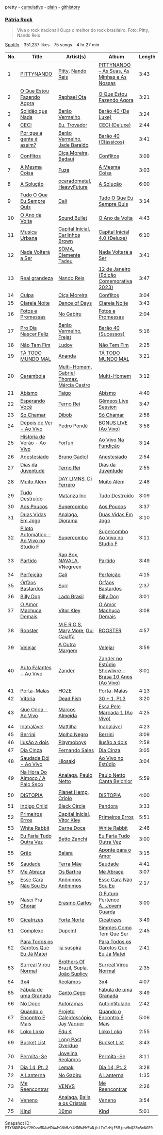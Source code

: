 pretty - [cumulative](/playlists/cumulative/37i9dQZF1DX2nd8BSnFnzT.md) - [plain](/playlists/plain/37i9dQZF1DX2nd8BSnFnzT) - [githistory](https://github.githistory.xyz/mackorone/spotify-playlist-archive/blob/main/playlists/plain/37i9dQZF1DX2nd8BSnFnzT)

### [Pátria Rock](https://open.spotify.com/playlist/37i9dQZF1DX2nd8BSnFnzT)

> Viva o rock nacional! Ouça o melhor do rock brasileiro\. Foto: Pitty, Nando Reis

[Spotify](https://open.spotify.com/user/spotify) - 351,237 likes - 75 songs - 4 hr 27 min

| No. | Title | Artist(s) | Album | Length |
|---|---|---|---|---|
| 1 | [PITTYNANDO](https://open.spotify.com/track/0W8wc6tclS3TGMS9pQ5dp7) | [Pitty](https://open.spotify.com/artist/2dmQ0vMD3THLMcz7DsvfaT), [Nando Reis](https://open.spotify.com/artist/7n1XMwvxPf10t4OX6h6Ufy) | [PITTYNANDO – As Suas, As Minhas e As Nossas](https://open.spotify.com/album/32twh3w8ohRnmxqlsxbxDq) | 3:43 |
| 2 | [O Que Estou Fazendo Agora](https://open.spotify.com/track/4fhHfIPTwwbSJfuvsBSAjU) | [Raphael Ota](https://open.spotify.com/artist/71pX95QqMGfZ2D5P81nW0Q) | [O Que Estou Fazendo Agora](https://open.spotify.com/album/26OiVBi7902CsYgfmfZfXe) | 3:21 |
| 3 | [Solidão que Nada](https://open.spotify.com/track/46EyKw0EOH4qeqQy80XMtm) | [Barão Vermelho](https://open.spotify.com/artist/5zq0SGWxrmzpTSXkBEQzMj) | [Barão 40 \(De Luxe\)](https://open.spotify.com/album/3CXJqomBAVSchsGaa2bwzO) | 3:24 |
| 4 | [CECI](https://open.spotify.com/track/5sofnKyROetFfcVNm5Ztm8) | [Eu, Trovador](https://open.spotify.com/artist/5UoJcZMaNYTNDVwKyEJi88) | [CECI \(Deluxe\)](https://open.spotify.com/album/7bo4M7e5HEnTtD03eAWLxc) | 2:44 |
| 5 | [Por que a gente é assim?](https://open.spotify.com/track/6r5MJTD9mUworfbzTS1Riz) | [Barão Vermelho](https://open.spotify.com/artist/5zq0SGWxrmzpTSXkBEQzMj), [Jade Baraldo](https://open.spotify.com/artist/5sz2Sp7OkasBBmDkKerv45) | [Barão 40 \(Clássicos\)](https://open.spotify.com/album/1Q1yWO18Uc16tYa9jNd3la) | 3:41 |
| 6 | [Conflitos](https://open.spotify.com/track/0W1i5vb0qmCgUwd3RPH6VX) | [Ciça Moreira](https://open.spotify.com/artist/6d4FihzI3byHpea2O2SCJt), [Badauí](https://open.spotify.com/artist/0LrCKlBX9FiDmCjs3epwCb) | [Conflitos](https://open.spotify.com/album/3swynHE8l786dCRToj5OwS) | 3:09 |
| 7 | [A Mesma Coisa](https://open.spotify.com/track/6Fg4d58rbY4br0kACB2yWY) | [Fuze](https://open.spotify.com/artist/07XCF6HHgQfcYd2Gapo3Jq) | [A Mesma Coisa](https://open.spotify.com/album/6RaKLp5NgcVnqAyGr58iAW) | 3:03 |
| 8 | [A Solução](https://open.spotify.com/track/78EuaQdCpwNwSvxqmQ3NnH) | [ocaradometal](https://open.spotify.com/artist/0t6psNf8w3CrGV64hyLjtK), [HeavyFuture](https://open.spotify.com/artist/4G217StpHjdclmtzE4Jxzw) | [A Solução](https://open.spotify.com/album/54C2e0EDNrsO6hAnUfVM45) | 6:00 |
| 9 | [Tudo O Que Eu Sempre Quis](https://open.spotify.com/track/3Pa5IoNR5UdlVAV9jXP1kM) | [Cali](https://open.spotify.com/artist/45PtVszGYU0nqQfUS99Dyz) | [Tudo O Que Eu Sempre Quis](https://open.spotify.com/album/4lBsuqZrMDmgTgZwQaqLMd) | 3:14 |
| 10 | [O Ano da Volta](https://open.spotify.com/track/4UsusnNmpxB6ZIkH41bx0L) | [Sound Bullet](https://open.spotify.com/artist/1kuKxQ9KYJkBXeA5uMxjiz) | [O Ano da Volta](https://open.spotify.com/album/1EtII3g0la4SW2fxXlC9De) | 4:43 |
| 11 | [Musica Urbana](https://open.spotify.com/track/3IBGVjbsGYQxkpY9oNNpyG) | [Capital Inicial](https://open.spotify.com/artist/4Z0yuwHVJBROVZqFpTIr0d), [Carlinhos Brown](https://open.spotify.com/artist/5jvQoouPSDvUEwynz5KPpv) | [Capital Inicial 4.0 \(Deluxe\)](https://open.spotify.com/album/2Hd7jdiY7jTatb7DGiQZuv) | 6:10 |
| 12 | [Nada Voltará a Ser](https://open.spotify.com/track/53LY3OhPy0fbKqkOZZQ70Y) | [SÖMA](https://open.spotify.com/artist/7gdkQxIeATNsxEnbYYzSEc), [Clemente Tadeu](https://open.spotify.com/artist/6j16i15qN0X51i8afDnEFk) | [Nada Voltará a Ser](https://open.spotify.com/album/3RGpCejGAh93zSjAh88knx) | 3:41 |
| 13 | [Real grandeza](https://open.spotify.com/track/4iYxIpgcAIUAGUaQLG9guW) | [Nando Reis](https://open.spotify.com/artist/7n1XMwvxPf10t4OX6h6Ufy) | [12 de Janeiro \(Edição Comemorativa 2023\)](https://open.spotify.com/album/5mC2qIZAOOVrmq8EwTvoa3) | 3:47 |
| 14 | [Culpa](https://open.spotify.com/track/1MO8oMHUeiHdoePEFfwkbh) | [Ciça Moreira](https://open.spotify.com/artist/6d4FihzI3byHpea2O2SCJt) | [Conflitos](https://open.spotify.com/album/51X8DO8BGPyLVl8tv5tmI7) | 3:04 |
| 15 | [Clareia Noite](https://open.spotify.com/track/5zdeS32UZEyon1A0Tfgur0) | [Dance of Days](https://open.spotify.com/artist/3pICQ7QvYXozuzJjgb6eM5) | [Clareia Noite](https://open.spotify.com/album/3TybTngzxvufa0YQmvJVBL) | 3:43 |
| 16 | [Fotos e Promessas](https://open.spotify.com/track/0CtH3OsL6K5hTSLYQOvhoP) | [No Gabiru](https://open.spotify.com/artist/7ohOiUqAS7HaDCUxK01Oty) | [Fotos e Promessas](https://open.spotify.com/album/4u2Pf1PvGXAHRLFnEZrshU) | 2:04 |
| 17 | [Pro Dia Nascer Feliz](https://open.spotify.com/track/2eS2ehUejP0cvXId8hRPNN) | [Barão Vermelho](https://open.spotify.com/artist/5zq0SGWxrmzpTSXkBEQzMj), [Frejat](https://open.spotify.com/artist/3WVjDclrbHsxjxhiOqHdnw) | [Barão 40 \(Sucessos\)](https://open.spotify.com/album/1hY5slKrrcJ3WsQ6IF3rCm) | 5:16 |
| 18 | [Não Tem Fim](https://open.spotify.com/track/4aOrlVeRIpFWstYelMfT8E) | [Ludov](https://open.spotify.com/artist/1oJr9YeNcCuMjUtB6lQDlp) | [Não Tem Fim](https://open.spotify.com/album/3s3ppgiKb1i30FmkLHB01O) | 2:25 |
| 19 | [TÁ TODO MUNDO MAL](https://open.spotify.com/track/6RupKWYHDUq0dOdWLQUKcb) | [Ananda](https://open.spotify.com/artist/2TqXAXuNUnnzzCTuAs5DX5) | [TÁ TODO MUNDO MAL](https://open.spotify.com/album/5Rp68W7guN0S424dX70oRR) | 3:21 |
| 20 | [Carambola](https://open.spotify.com/track/6tNHMfUwXSjxz4MHMrkrut) | [Multi\-Homem](https://open.spotify.com/artist/2HNlu6eelO4SDA29HYzIL3), [Gabriel Thomaz](https://open.spotify.com/artist/5J5SggeuHHfWcXZbZwCg0g), [Márcia Castro](https://open.spotify.com/artist/0qK9aSzT5EIttqbaM1fPwN) | [Multi\-Homem](https://open.spotify.com/album/1uK2Up5fuhOBe2TMUZx7l7) | 3:12 |
| 21 | [Abismo](https://open.spotify.com/track/1tn7xftRY7vRGqElMEJaE0) | [Taigo](https://open.spotify.com/artist/0mS8emPKSszolKVZVR9fO8) | [Abismo](https://open.spotify.com/album/4slCnOvaFhfeo0Qy3AZEMt) | 4:40 |
| 22 | [Esperando Você](https://open.spotify.com/track/0ugMAS9SPKkcKTUhnHL1vL) | [Terno Rei](https://open.spotify.com/artist/7c8kQb9AUntvapfnuC3IhF) | [Gêmeos Live Session](https://open.spotify.com/album/4w6gMS7cV6Khbz3r4ckyV0) | 3:47 |
| 23 | [Só Chamar](https://open.spotify.com/track/67XJR4zyKkmq79mqgiPaBP) | [Dibob](https://open.spotify.com/artist/5unSnRQbVY6bEHkfNfgX5R) | [Só Chamar](https://open.spotify.com/album/5muZEDqjv0fVSY3e2ZeV96) | 2:58 |
| 24 | [Depois de Ver \- Ao Vivo](https://open.spotify.com/track/23BfTfhdUBjjV8g9uhsRXx) | [Pedro Pondé](https://open.spotify.com/artist/6vIvJUBbfQsBZ9NiWxWoSl) | [BONUS LIVE \(Ao Vivo\)](https://open.spotify.com/album/3OMNvKQ04zUJXEksCqmE71) | 3:58 |
| 25 | [História de Verão \- Ao Vivo](https://open.spotify.com/track/1Bt9doFN2PjDIeKjYUHdHt) | [Forfun](https://open.spotify.com/artist/1qIAsl3tIpnX0j4BMi0l5g) | [Ao Vivo Na Fundição](https://open.spotify.com/album/63KFXOVwHt1VBr0labzT4s) | 3:14 |
| 26 | [Anestesiado](https://open.spotify.com/track/148IPSNoDbIEVdfwIIsxHx) | [Bruno Gadiol](https://open.spotify.com/artist/0UlEgLbUMrAuiWGptQzCJ3) | [Anestesiado](https://open.spotify.com/album/4o3Aga2Oc5GbQNNE6dJySZ) | 2:54 |
| 27 | [Dias da Juventude](https://open.spotify.com/track/64h7945jIYmp90J9OTNMHN) | [Terno Rei](https://open.spotify.com/artist/7c8kQb9AUntvapfnuC3IhF) | [Dias da Juventude](https://open.spotify.com/album/2Mw5D7bDq20kHVHawd2ovC) | 2:55 |
| 28 | [Muito Além](https://open.spotify.com/track/5Sj1roiO5NxZKpkTnGnlkL) | [DAY LIMNS](https://open.spotify.com/artist/1x1qM3ZqHhJOn11m42svnc), [Di Ferrero](https://open.spotify.com/artist/2aimTInXI8IgnUeEwu25mB) | [Muito Além](https://open.spotify.com/album/1FYjcxWp3R3dmBhjtjV3vo) | 2:48 |
| 29 | [Tudo Destruído](https://open.spotify.com/track/1EJ7ENX4o7pKn6w6R6HGxB) | [Matanza Inc](https://open.spotify.com/artist/7bk87UI7INqojGTxngyfhk) | [Tudo Destruído](https://open.spotify.com/album/4m8NyqdTP1zcSEKHZiHzVp) | 3:09 |
| 30 | [Aos Poucos](https://open.spotify.com/track/0I8Ff9T1SLI7EArBwlAsie) | [Supercombo](https://open.spotify.com/artist/73HkjgziMO6I83vFOS8mo1) | [Aos Poucos](https://open.spotify.com/album/3T0Wa2f0JfwZHR1vdFGTEI) | 3:37 |
| 31 | [Duas Vidas Em Jogo](https://open.spotify.com/track/6YB8N8pPrXW84xgJ03Gu9E) | [Analaga](https://open.spotify.com/artist/4LTPxLxjiT5pzYd5WZAR3v), [Diorama](https://open.spotify.com/artist/6E6B0NdJdBCZ0hVcFB4yNV) | [Duas Vidas Em Jogo](https://open.spotify.com/album/7nUDW1cWvea6dJyrY6s7Ol) | 3:10 |
| 32 | [Piloto Automático \- Ao Vivo no Studio F](https://open.spotify.com/track/2jaF9qxuI3hqvfH3xKlQcu) | [Supercombo](https://open.spotify.com/artist/73HkjgziMO6I83vFOS8mo1) | [Supercombo Ao Vivo no Studio F](https://open.spotify.com/album/3DnxGjjJhlvXuUgSkQpqvp) | 3:11 |
| 33 | [Partido](https://open.spotify.com/track/3PJLp4egjTYexNyFbG5doI) | [Rap Box](https://open.spotify.com/artist/5FEcNzwbLj2pvhgZFojYAp), [NAVALA](https://open.spotify.com/artist/5qSepOy54NGAJ5rpIksl3p), [VNegreen](https://open.spotify.com/artist/6wqRhQBrvbrjle8kCuEDRG) | [Partido](https://open.spotify.com/album/5BeuqWG61r5jImQSa34KdA) | 3:49 |
| 34 | [Perfeição](https://open.spotify.com/track/6JKjPmMTx4RVcGw9oZOVqx) | [Cali](https://open.spotify.com/artist/45PtVszGYU0nqQfUS99Dyz) | [Perfeição](https://open.spotify.com/album/3c1IScAFMFyk408EFVfPqF) | 4:15 |
| 35 | [Órfãos Bastardos](https://open.spotify.com/track/5j6CanT7G1iq45F9kqnBhz) | [Surr](https://open.spotify.com/artist/6ne9xIUEUyKEmhbhPbWFAZ) | [Órfãos Bastardos](https://open.spotify.com/album/5F2J20m1i5S4sAUq21Ms5J) | 2:37 |
| 36 | [Billy Dog](https://open.spotify.com/track/0igu5G376i4B2QQUSaxmjZ) | [Lado Brasil](https://open.spotify.com/artist/6OM33pkNXRD2UglPgDUu9z) | [Billy Dog](https://open.spotify.com/album/5lYmZUIPKwHfnrsZ9UduIb) | 3:01 |
| 37 | [O Amor Machuca Demais](https://open.spotify.com/track/1b6M0tk69Qrcz8lxHpU82U) | [Vitor Kley](https://open.spotify.com/artist/4FGcERJWMg8ENOLixwF71U) | [O Amor Machuca Demais](https://open.spotify.com/album/2FVmfh4CBS9MnwDaXvBCwB) | 3:08 |
| 38 | [Rooster](https://open.spotify.com/track/7ijmX7o4MB06LDVVcuohlI) | [M E R O S](https://open.spotify.com/artist/0R3t9mt5muhJ7qz1GYCI8V), [Mary More](https://open.spotify.com/artist/3dgU4WsBT8vFw7cXp7bJ8j), [Gui Caiaffa](https://open.spotify.com/artist/4daN2VfmiAdcN1qPH29ad3) | [ROOSTER](https://open.spotify.com/album/5G7RZtH50aoKXWrzx8TvPL) | 4:57 |
| 39 | [Velejar](https://open.spotify.com/track/1kCLQCj7BBTWkUFMoo05kL) | [A Outra Margem](https://open.spotify.com/artist/0A3D5f6K0YALdFkm7t7o4Y) | [Velejar](https://open.spotify.com/album/7FqaxQGN5HmrZCk9auyK6e) | 3:59 |
| 40 | [Auto Falantes \- Ao Vivo](https://open.spotify.com/track/0r0kIpCJheafVzsKvVCEDo) | [Zander](https://open.spotify.com/artist/2U9BIqZBwHMRy5KspZpzt9) | [Zander no Estúdio Showlivre \- Brasa 10 Anos \(Ao Vivo\)](https://open.spotify.com/album/46SELteZDVec8Mi1227PBm) | 3:01 |
| 41 | [Porta\-Malas](https://open.spotify.com/track/23dCpE0mEQQ4s6IzX3rkdh) | [HOZE](https://open.spotify.com/artist/2CIUcv8pXYRUuU4Z5IvelB) | [Porta\-Malas](https://open.spotify.com/album/4ZncdiiEK9GwarUR9ZeiAD) | 4:13 |
| 42 | [Vitória](https://open.spotify.com/track/2uRlVcj6AjZKAMP2Gc1xpj) | [Dead Fish](https://open.spotify.com/artist/7Lvg39k5XgXevGR767ikYI) | [30 + 1, Pt.3](https://open.spotify.com/album/13x5PRkYrO2vLrTntH0Jkh) | 3:20 |
| 43 | [Que Onda \- Ao Vivo](https://open.spotify.com/track/2L34UvNfywi6Mqhr7RdwFw) | [Marcos Almeida](https://open.spotify.com/artist/5PmlW3MANz3vrh2hrDnbhR) | [Essa Pele Marcada 1 \(Ao Vivo\)](https://open.spotify.com/album/7ifnWoZvptdA7UhwHr3lcu) | 4:25 |
| 44 | [Inabalável](https://open.spotify.com/track/3972PNho0RmiNcpIm6hcYn) | [Mattilha](https://open.spotify.com/artist/1p5k3q7GkTTeSI3dundiSU) | [Inabalável](https://open.spotify.com/album/6PG3v6BBWyDyDR3BgBqXgw) | 4:23 |
| 45 | [Berrini](https://open.spotify.com/track/0qbgGOjkWnWrjBj91QPTsV) | [Molho Negro](https://open.spotify.com/artist/51aX6xmdT0iMI1FNCONTzR) | [Berrini](https://open.spotify.com/album/3Y8jVYw1s5O5bHSdzMrr7N) | 3:09 |
| 46 | [ilusão a dois](https://open.spotify.com/track/77NJ6i8EDmYfGUChbDcGIz) | [Playmoboys](https://open.spotify.com/artist/0s8qjO7TpmquR2AvmtjTzw) | [Ilusão a dois](https://open.spotify.com/album/35QIzRXMEORJyeR4q6vQIY) | 2:58 |
| 47 | [Dia Cinza](https://open.spotify.com/track/5daa8ek6ouZ7d8nABW6xcT) | [Fernando Sales](https://open.spotify.com/artist/1HzTb3rhToeByZA5mWguPq) | [Dia Cinza](https://open.spotify.com/album/0E1MTsRWUY6vTlhsgUVBCw) | 3:05 |
| 48 | [Saudade Dói \- Ao Vivo](https://open.spotify.com/track/5jzAFg9kFigSq8afOJlNFE) | [Hiosaki](https://open.spotify.com/artist/7wYvRV1aFfU9UlGDxoZQFY) | [Ao Vivo no Estúdio](https://open.spotify.com/album/3BRJUhDcvOtQgpmiuDOVDQ) | 3:04 |
| 49 | [Na Hora Do Almoço / A Palo Seco](https://open.spotify.com/track/4Bvvp40pmZiwJjLrcNAqby) | [Analaga](https://open.spotify.com/artist/4LTPxLxjiT5pzYd5WZAR3v), [Paulo Netto](https://open.spotify.com/artist/6ebH5jdXkPZICrWB9Tq5gm) | [Paulo Netto Canta Belchior](https://open.spotify.com/album/6kzqkPyiNU1pejNpCLfMPp) | 5:59 |
| 50 | [DISTOPIA](https://open.spotify.com/track/3D2eAZQWkf51qGGqgnPidY) | [Planet Hemp](https://open.spotify.com/artist/3nasa4yabzvUeb6DzejDYU), [Criolo](https://open.spotify.com/artist/37ZflmHTdxkSLQuT8w9NBs) | [DISTOPIA](https://open.spotify.com/album/2lHk8KznqoZDeTNagjkSir) | 4:00 |
| 51 | [Indigo Child](https://open.spotify.com/track/4MpaxLR4xcllymYh4isHoq) | [Black Circle](https://open.spotify.com/artist/6yPBZdrCrOjNqZmMLJzhRG) | [Pandora](https://open.spotify.com/album/6wSBQZzSSqeuvI66MNadGA) | 3:33 |
| 52 | [Primeiros Erros](https://open.spotify.com/track/7FWkuxnRVX16pkVmxtO2Lt) | [Capital Inicial](https://open.spotify.com/artist/4Z0yuwHVJBROVZqFpTIr0d), [Vitor Kley](https://open.spotify.com/artist/4FGcERJWMg8ENOLixwF71U) | [Primeiros Erros](https://open.spotify.com/album/4Zjcmh7q0ShqZPHtAMcFDM) | 5:51 |
| 53 | [White Rabbit](https://open.spotify.com/track/54pB8OIuoBTo0zb7PnM562) | [Carne Doce](https://open.spotify.com/artist/01F64hXfIisZbwBf1VCwQT) | [White Rabbit](https://open.spotify.com/album/6CGbvVdgtohBklk6hpUOjr) | 2:46 |
| 54 | [Eu Faria Tudo Outra Vez](https://open.spotify.com/track/1qdKNLMA0gXKLlwnxYLia9) | [Betto Zanchi](https://open.spotify.com/artist/0lmuib0DqIGQjRKZYlUgKg) | [Eu Faria Tudo Outra Vez](https://open.spotify.com/album/1DE06AGFxzs8XlvvgFRX4c) | 3:00 |
| 55 | [Grão](https://open.spotify.com/track/6Q9qlZBRJlBEEaZkbDwsDa) | [Balara](https://open.spotify.com/artist/3jPnaM0ap5aM9xEe16hjgp) | [Aponte para o Amor](https://open.spotify.com/album/6L57HZXTfINznVAuKzC9DQ) | 3:15 |
| 56 | [Saudade](https://open.spotify.com/track/5bZtXjf3bO9OYt79JkV8oR) | [Terra Mãe](https://open.spotify.com/artist/3w4NvViETYpiejNiMsHMRr) | [Saudade](https://open.spotify.com/album/1ZThEIe5A4k89IX6zZXrzu) | 4:41 |
| 57 | [Me Abraça](https://open.spotify.com/track/1e8JXEWfUfWXIMbf8enKOd) | [Os Bartira](https://open.spotify.com/artist/3xXG7d3Coe0jSFY5GNSm9w) | [Me Abraça](https://open.spotify.com/album/12K7FgfBnoMW5CnzH5CIRA) | 3:07 |
| 58 | [Esse Cara Não Sou Eu](https://open.spotify.com/track/7In1OiMVJnQM99n4hGhbkN) | [Anônimos Anônimos](https://open.spotify.com/artist/5UWDldtq4b6RU5vo554Xnc) | [Esse Cara Não Sou Eu](https://open.spotify.com/album/1lr1Ghu1rcRS1CbcKESLqm) | 2:17 |
| 59 | [Nasci Pra Chorar](https://open.spotify.com/track/2ic5BZuPlp4HLH8JOlTqwS) | [Erasmo Carlos](https://open.spotify.com/artist/6cHQUDAPGKRE2NbVjBlOcz) | [O Futuro Pertence À...Jovem Guarda](https://open.spotify.com/album/6tmMkqINb8TkUxyxwtqSwb) | 3:00 |
| 60 | [Cicatrizes](https://open.spotify.com/track/24I2J5wbWmy25ftfgsOLGh) | [Forte Norte](https://open.spotify.com/artist/5BnsBwbTCpt3f37fQerMux) | [Cicatrizes](https://open.spotify.com/album/1KuS8PL0K7I22EXIvOw29n) | 3:49 |
| 61 | [Complexo](https://open.spotify.com/track/2u3a7VO5uB9xQlycZj1FOh) | [Dupoint](https://open.spotify.com/artist/54GML44bZteHh8aoqc644G) | [Simples Como Tem Que Ser](https://open.spotify.com/album/0WkYLnLlNroMfXDltInQJb) | 2:45 |
| 62 | [Para Todos os Garotos Que Eu Já Matei](https://open.spotify.com/track/6lgVeRqNEqBRsdQr8MKW7P) | [lia suspira](https://open.spotify.com/artist/1dcS0XcfidYHAYJ5zGUMvr) | [Para Todos os Garotos Que Eu Já Matei](https://open.spotify.com/album/0Q8jEA0Z3dJDJDIBbibA2Q) | 2:41 |
| 63 | [Surreal Virou Normal](https://open.spotify.com/track/6Gr9FShs2iESYZQYYmpaj4) | [Brothers Of Brazil](https://open.spotify.com/artist/0QqgRMoOctM3qIx10yttX6), [Supla](https://open.spotify.com/artist/7F0xfkXz1ucZLGi6ktLelR), [João Suplicy](https://open.spotify.com/artist/3JHPlT7Y0cMwVaEeaeZdiq) | [Surreal Virou Normal](https://open.spotify.com/album/0a00Z3Hsiiyth9m6DJ7K58) | 2:35 |
| 64 | [3x4](https://open.spotify.com/track/1yJoc6Njyss9p4dV3uVVqB) | [Reolamos](https://open.spotify.com/artist/00fzvFKe5X1o9J6sIQwFxq) | [3x4](https://open.spotify.com/album/0RLW1QCz5QJf7TsbTBpbtW) | 4:07 |
| 65 | [Fábula de uma Granada](https://open.spotify.com/track/4OdsxenDbioHIBtVH0jNow) | [Canto Cego](https://open.spotify.com/artist/6QTbpmAmWmgLk7O1cZlXin) | [Fábula de uma Granada](https://open.spotify.com/album/3TX34giAZUWsHL3rQOMPtK) | 3:49 |
| 66 | [No Dope](https://open.spotify.com/track/6hK9ZwfGFXChenmoRMA3QO) | [Autoramas](https://open.spotify.com/artist/6IwPtS5L4cV9yCB66mhheZ) | [Autointitulado](https://open.spotify.com/album/11vCaFZctm7B0iZZHWF1gq) | 2:42 |
| 67 | [Quando o Encontro É Mais](https://open.spotify.com/track/5QA7rwtAFT2VsLwxhvS158) | [Projeto Caleidoscópio](https://open.spotify.com/artist/63RsGHmdmM2k3d9jtnMFEW), [Jay Vaquer](https://open.spotify.com/artist/7LSLnoj6uCCnE2TJ1G6kvw) | [Quando o Encontro É Mais](https://open.spotify.com/album/4UHW7w22v7Za7oCU5Quooq) | 5:06 |
| 68 | [Loko Loko](https://open.spotify.com/track/0RfgvHqnKmK24eGTc94pWy) | [Edu K](https://open.spotify.com/artist/5EAKL3hlm7BXhUTUibDIUK) | [Loko Loko](https://open.spotify.com/album/6EspF4BzCcTvYeSJvgJFjY) | 2:55 |
| 69 | [Bucket List](https://open.spotify.com/track/3PK0Lww2PbK9K808Pd3vJx) | [Long Past Overdue](https://open.spotify.com/artist/0epGwikvhwBH94d18WBMgb) | [Bucket List](https://open.spotify.com/album/0n1EoMUN7d1ZrNvAjQIvH0) | 3:43 |
| 70 | [Permita\-Se](https://open.spotify.com/track/0TulXMy4nmEKaSIHOyKTtL) | [Jovelina](https://open.spotify.com/artist/3rP3sEmSvjXrlZzcujVzEY), [Reolamos](https://open.spotify.com/artist/00fzvFKe5X1o9J6sIQwFxq) | [Permita\-Se](https://open.spotify.com/album/47SsyEFkXO3mBEYHPkmsl2) | 3:11 |
| 71 | [Dia 14, Pt\. 2](https://open.spotify.com/track/6PYmytp7n49OwoC6T2gsuj) | [Lemak](https://open.spotify.com/artist/1DCcKAbUBRbTURZ6x8A7qx) | [Dia 14, Pt\. 2](https://open.spotify.com/album/597wL7HG0FMUntbLLM9ZGp) | 3:28 |
| 72 | [A Lanterna](https://open.spotify.com/track/61xLUyCTm7FVbzQUO7ihg6) | [No Gabiru](https://open.spotify.com/artist/7ohOiUqAS7HaDCUxK01Oty) | [A Lanterna](https://open.spotify.com/album/2wv7RXiKwdUu4si362Dj3P) | 1:35 |
| 73 | [Me Reencontrar](https://open.spotify.com/track/3wh1nOURrx9LhDZMTk1xiA) | [VENVS](https://open.spotify.com/artist/2ocUyV60vAnpvfuqszD3XG) | [Me Reencontrar](https://open.spotify.com/album/5nWYamBHJfYJ0BXXBKhszD) | 2:26 |
| 74 | [Veneno](https://open.spotify.com/track/5JcRGsmaV5nBVp3TiyqdlO) | [Analaga](https://open.spotify.com/artist/4LTPxLxjiT5pzYd5WZAR3v), [Balla e os Cristais](https://open.spotify.com/artist/3FGzyFpLecpQSUzx46x6h0) | [Veneno](https://open.spotify.com/album/5X6ItCVdeZvBugR9j0P8GM) | 3:54 |
| 75 | [Kind](https://open.spotify.com/track/5knlppPUmTNFVkTul5EjnI) | [10mg](https://open.spotify.com/artist/6QjMOUyw2ZgPM5mIB61PF6) | [Kind](https://open.spotify.com/album/3EmC0PchFOT5eRyXIvy8N2) | 5:01 |

Snapshot ID: `MTY3NDE4MzY2MCwwMDAwMDAwMGNhMzY4MDMwMWEwNjhlZmIzMjE5MjcwMmQ2ZmRmNGE0`
